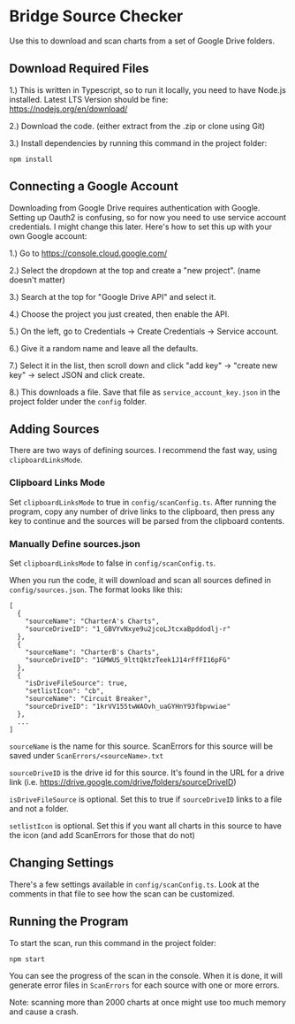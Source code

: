 # Bridge Source Checker

Use this to download and scan charts from a set of Google Drive folders.

## Download Required Files

1.) This is written in Typescript, so to run it locally, you need to have Node.js installed. Latest LTS Version should be fine: https://nodejs.org/en/download/

2.) Download the code. (either extract from the .zip or clone using Git)

3.) Install dependencies by running this command in the project folder:
```
npm install
```

## Connecting a Google Account
Downloading from Google Drive requires authentication with Google. Setting up Oauth2 is confusing, so for now you need to use service account credentials. I might change this later. Here's how to set this up with your own Google account:

1.) Go to https://console.cloud.google.com/

2.) Select the dropdown at the top and create a "new project". (name doesn't matter)

3.) Search at the top for "Google Drive API" and select it.

4.) Choose the project you just created, then enable the API.

5.) On the left, go to Credentials -> Create Credentials -> Service account.

6.) Give it a random name and leave all the defaults.

7.) Select it in the list, then scroll down and click "add key" -> "create new key" -> select JSON and click create.

8.) This downloads a file. Save that file as `service_account_key.json` in the project folder under the `config` folder.

## Adding Sources

There are two ways of defining sources. I recommend the fast way, using `clipboardLinksMode`.

### Clipboard Links Mode

Set `clipboardLinksMode` to true in `config/scanConfig.ts`. After running the program, copy any number of drive links to the clipboard, then press any key to continue and the sources will be parsed from the clipboard contents.

### Manually Define sources.json

Set `clipboardLinksMode` to false in `config/scanConfig.ts`.

When you run the code, it will download and scan all sources defined in `config/sources.json`. The format looks like this:
```
[
  {
    "sourceName": "CharterA's Charts",
    "sourceDriveID": "1_GBVYvNxye9u2jcoLJtcxaBpddodlj-r"
  },
  {
    "sourceName": "CharterB's Charts",
    "sourceDriveID": "1GMWUS_9lttQktzTeek1J14rFfFI16pFG"
  },
  {
    "isDriveFileSource": true,
    "setlistIcon": "cb",
    "sourceName": "Circuit Breaker",
    "sourceDriveID": "1krVV155twWAOvh_uaGYHnY93fbpvwiae"
  },
  ...
]
```
`sourceName` is the name for this source. ScanErrors for this source will be saved under `ScanErrors/<sourceName>.txt`

`sourceDriveID` is the drive id for this source. It's found in the URL for a drive link (i.e. https://drive.google.com/drive/folders/sourceDriveID)

`isDriveFileSource` is optional. Set this to true if `sourceDriveID` links to a file and not a folder.

`setlistIcon` is optional. Set this if you want all charts in this source to have the icon (and add ScanErrors for those that do not)

## Changing Settings

There's a few settings available in `config/scanConfig.ts`. Look at the comments in that file to see how the scan can be customized.

## Running the Program

To start the scan, run this command in the project folder:
```
npm start
```
You can see the progress of the scan in the console. When it is done, it will generate error files in `ScanErrors` for each source with one or more errors.

Note: scanning more than 2000 charts at once might use too much memory and cause a crash.